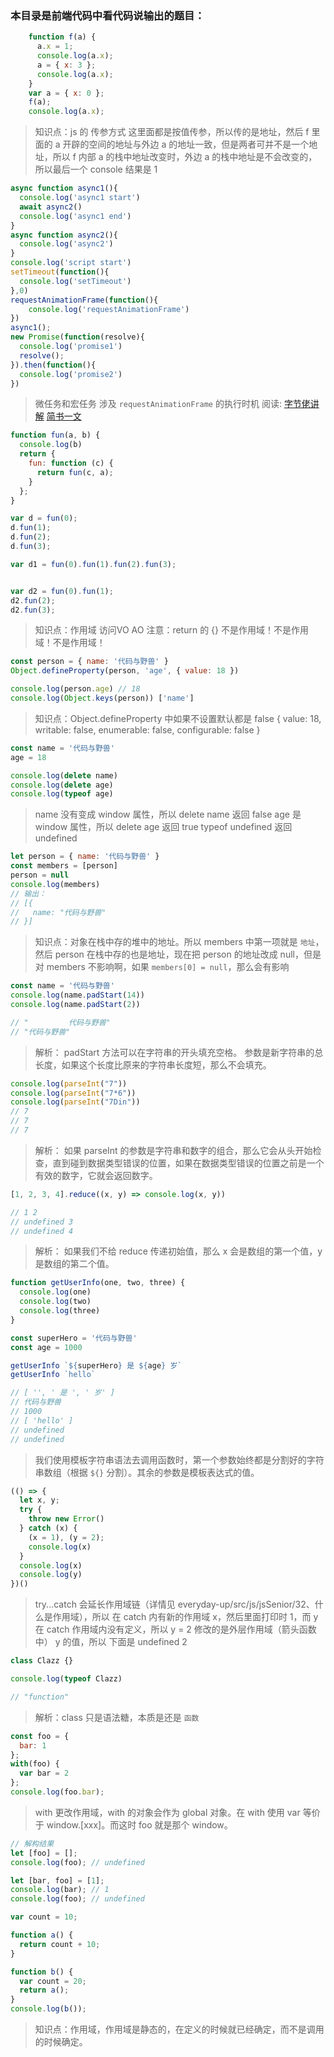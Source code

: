 ### 本目录是前端代码中看代码说输出的题目：

```js
    function f(a) {
      a.x = 1;
      console.log(a.x);
      a = { x: 3 };
      console.log(a.x);
    }
    var a = { x: 0 };
    f(a);
    console.log(a.x);
```
> 知识点：js 的 传参方式
这里面都是按值传参，所以传的是地址，然后 f 里面的 a 开辟的空间的地址与外边 a 的地址一致，但是两者可并不是一个地址，所以 f 内部 a 的栈中地址改变时，外边 a 的栈中地址是不会改变的，所以最后一个 console 结果是 1



```js
async function async1(){
  console.log('async1 start')
  await async2()
  console.log('async1 end')
}
async function async2(){
  console.log('async2')
}
console.log('script start')
setTimeout(function(){
  console.log('setTimeout') 
},0)  
requestAnimationFrame(function(){
    console.log('requestAnimationFrame') 
})
async1();
new Promise(function(resolve){
  console.log('promise1')
  resolve();
}).then(function(){
  console.log('promise2')
})
```
> 微任务和宏任务
涉及 `requestAnimationFrame` 的执行时机
阅读: 
[字节佬讲解](https://zhuanlan.zhihu.com/p/142742003)
[简书一文](https://www.jianshu.com/p/ba5828330aec)



```js
function fun(a, b) {
  console.log(b)
  return {
    fun: function (c) {
      return fun(c, a);
    }
  };
}

var d = fun(0);
d.fun(1);
d.fun(2);
d.fun(3);

var d1 = fun(0).fun(1).fun(2).fun(3);


var d2 = fun(0).fun(1);
d2.fun(2);
d2.fun(3);
```
> 知识点：作用域 访问VO AO
> 注意：return 的 {} 不是作用域！不是作用域！不是作用域！


```js
const person = { name: '代码与野兽' }
Object.defineProperty(person, 'age', { value: 18 })

console.log(person.age) // 18
console.log(Object.keys(person)) ['name']
```
> 知识点：Object.defineProperty 中如果不设置默认都是 false
> { value: 18, writable: false, enumerable: false, configurable: false }



```js
const name = '代码与野兽'
age = 18

console.log(delete name)
console.log(delete age)
console.log(typeof age)
```
> name 没有变成 window 属性，所以 delete name 返回 false
> age 是 window 属性，所以 delete age 返回 true
> typeof undefined 返回 undefined



```js
let person = { name: '代码与野兽' }
const members = [person]
person = null
console.log(members)
// 输出：
// [{
//   name: "代码与野兽"
// }]
```
> 知识点：对象在栈中存的堆中的地址。所以 members 中第一项就是 `地址`，然后 person 在栈中存的也是地址，现在把 person 的地址改成 null，但是 对 members 不影响啊，如果 `members[0] = null`，那么会有影响




```js
const name = '代码与野兽'
console.log(name.padStart(14))
console.log(name.padStart(2))

// "         代码与野兽"
// "代码与野兽"
```
> 解析：
padStart 方法可以在字符串的开头填充空格。
参数是新字符串的总长度，如果这个长度比原来的字符串长度短，那么不会填充。



```js
console.log(parseInt("7"))
console.log(parseInt("7*6"))
console.log(parseInt("7Din"))
// 7
// 7
// 7
```
> 解析：
如果 parseInt 的参数是字符串和数字的组合，那么它会从头开始检查，直到碰到数据类型错误的位置，如果在数据类型错误的位置之前是一个有效的数字，它就会返回数字。


```js
[1, 2, 3, 4].reduce((x, y) => console.log(x, y))

// 1 2
// undefined 3
// undefined 4
```
> 解析：
如果我们不给 reduce 传递初始值，那么 x 会是数组的第一个值，y 是数组的第二个值。



```js
function getUserInfo(one, two, three) {
  console.log(one)
  console.log(two)
  console.log(three)
}

const superHero = '代码与野兽'
const age = 1000

getUserInfo `${superHero} 是 ${age} 岁`
getUserInfo `hello`

// [ '', ' 是 ', ' 岁' ]
// 代码与野兽
// 1000
// [ 'hello' ]
// undefined
// undefined
```
> 我们使用模板字符串语法去调用函数时，第一个参数始终都是分割好的字符串数组（根据 `${}` 分割）。其余的参数是模板表达式的值。


```js
(() => {
  let x, y;
  try {
    throw new Error()
  } catch (x) {
    (x = 1), (y = 2);
    console.log(x)
  }
  console.log(x)
  console.log(y)
})()
```
> try...catch 会延长作用域链（详情见 everyday-up/src/js/jsSenior/32、什么是作用域），所以
在 catch 内有新的作用域 x，然后里面打印时 1，而 y 在 catch 作用域内没有定义，所以 y = 2 修改的是外层作用域（箭头函数中） y 的值，所以 下面是 undefined 2


```js
class Clazz {}

console.log(typeof Clazz)

// "function"
```
> 解析：class 只是语法糖，本质是还是 `函数`


```js
const foo = {
  bar: 1
};
with(foo) {
  var bar = 2
};
console.log(foo.bar);
```
> with 更改作用域，with 的对象会作为 global 对象。在 with 使用 var 等价于 window.[xxx]。而这时 foo 就是那个 window。


```js
// 解构结果
let [foo] = [];
console.log(foo); // undefined

let [bar, foo] = [1];
console.log(bar); // 1
console.log(foo); // undefined
```



```js
var count = 10;

function a() {
  return count + 10;
}

function b() {
  var count = 20;
  return a();
}
console.log(b());
```
> 知识点：作用域，作用域是静态的，在定义的时候就已经确定，而不是调用的时候确定。
